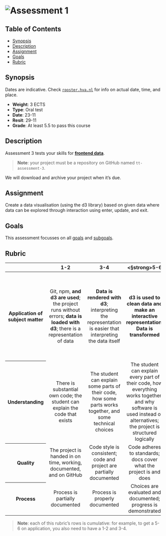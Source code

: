 # ![Assessment 1][banner]

## Table of Contents

*   [Synopsis](#synopsis)
*   [Description](#description)
*   [Assignment](#assignment)
*   [Goals](#goals)
*   [Rubric](#rubric)

## Synopsis

Dates are indicative.
Check [`rooster.hva.nl`][rooster] for info on actual date, time, and place.

*   **Weight**: 3 ECTS
*   **Type**: Oral test
*   **Date**: 23-11
*   **Resit**: 29-11
*   **Grade**: At least 5.5 to pass this course

## Description

Assessment 3 tests your skills for [**frontend data**][fd].

> **Note**: your project must be a repository on GitHub named `tt-assessment-3`.

We will download and archive your project when it’s due.

## Assignment

Create a data visualisation (using the d3 library) based on given data where
data can be explored through interaction using enter, update, and exit.

## Goals

This assessment focusses on all [goals][g] and [subgoals][s].

## Rubric

<!--lint disable no-html maximum-line-length-->

<table>
  <thead>
    <tr>
      <th></th>
      <th><strong>1-2</strong></th>
      <th><strong>3-4</strong></th>
      <th><§strong>5-6</strong></th>
      <th><strong>7-8</strong></th>
      <th><strong>9-10</strong></th>
    </tr>
  </thead>
  <tbody>
    <tr>
      <th align="center" scope="row"><strong>Application</strong> of subject matter</th>
      <td align="center">Git, npm, <strong>and d3 are used</strong>; the project runs without errors; <strong>data is loaded with d3</strong>; there is a representation of data</td>
      <td align="center"><strong>Data is rendered with d3</strong>; interpreting the representation is easier that interpreting the data itself</td>
      <td align="center"><strong>d3 is used to clean data and make an interactive representation; Data is transformed</strong></td>
      <td align="center">Representation and <strong>use of a d3</strong> go beyond an example: there are demonstrable additions <strong>like well-chosen interaction methods</strong></td>
      <td align="center">😱<br>The way the student applies subject matter  is more advanced than what they were taught in class; let’s switch places</td>
    </tr>
    <tr>
      <th align="center" scope="row">Understanding</th>
      <td align="center">There is substantial own code; the student can explain the code that exists</td>
      <td align="center">The student can explain some parts of their code, how some parts works together, and some technical choices</td>
      <td align="center">The student can explain every part of their code, how everything works together, and why software is used instead of alternatives; the project is structured logically</td>
      <td align="center">The project is complex but can easily be understood; alternatives to software covered in class was used that were great choices</td>
      <td align="center">🤓<br>The student deeply understands JavaScript and a geeky / nerdy conversation can be held about this</td>
    </tr>
    <tr>
      <th align="center" scope="row">Quality</th>
      <td align="center">The project is handed in on time, working, documented, and on GitHub</td>
      <td align="center">Code style is consistent; code and project  are partially documented</td>
      <td align="center">Code adheres to standards; docs cover what the project is and does</td>
      <td align="center">Code quality is good and enforced; docs are useful and professional</td>
      <td align="center">📚<br>Code and docs both read like great books</td>
    </tr>
    <tr>
      <th align="center" scope="row">Process</th>
      <td align="center">Process is partially documented</td>
      <td align="center">Process is properly documented</td>
      <td align="center">Choices are evaluated and documented; progress is demonstrated</td>
      <td align="center">Significant progress or iterations are demonstrated</td>
      <td align="center">💪<br>What you did this course is amazing</td>
    </tr>
  </tbody>
</table>

> **Note**: each of this rubric’s rows is cumulative: for example, to get a 5-6
> on application, you also need to have a 1-2 and 3-4.

<!--lint enable no-html maximum-line-length-->

[banner]: https://cdn.rawgit.com/cmda-tt/logo/d3abd8b1/banner-assessment-3.svg

[rooster]: https://rooster.hva.nl

[fd]: readme.md#fd

[g]: readme.md#main-goals

[s]: readme.md#subgoals
